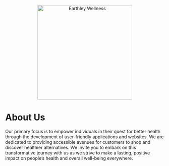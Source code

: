 <p align="center"><a href="https://earthley.com" target="_blank"><img src="https://earthley.com/wp-content/themes/earthley/images/earthley-logo.svg" style="width: 300px; height: auto" alt="Earthley Wellness"></a></p>

# About Us
Our primary focus is to empower individuals in their quest for better health through the development of user-friendly applications and websites. We are dedicated to providing accessible avenues for customers to shop and discover healthier alternatives.
We invite you to embark on this transformative journey with us as we strive to make a lasting, positive impact on people’s health and overall well-being everywhere.

